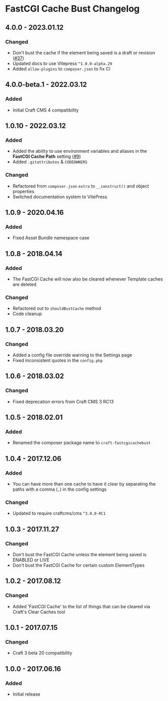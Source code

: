 # FastCGI Cache Bust Changelog

## 4.0.0 - 2023.01.12
### Changed
* Don't bust the cache if the element being saved is a draft or revision ([#37](https://github.com/nystudio107/craft-fastcgicachebust/issues/37))
* Updated docs to use Vitepress `^1.0.0-alpha.29`
* Added `allow-plugins` to `composer.json` to fix CI

## 4.0.0-beta.1 - 2022.03.12
### Added
* Initial Craft CMS 4 compatibility

## 1.0.10 - 2022.03.12

### Added
* Added the ability to use environment variables and aliases in the **FastCGI Cache Path** setting ([#9](https://github.com/nystudio107/craft-fastcgicachebust/issues/9))
* Added `.gitattributes` & `CODEOWNERS`

### Changed

* Refactored from `composer.json` `extra` to `__construct()` and object properties
* Switched documentation system to VitePress

## 1.0.9 - 2020.04.16
### Added
* Fixed Asset Bundle namespace case

## 1.0.8 - 2018.04.14
### Added
* The FastCGI Cache will now also be cleared whenever Template caches are deleted

### Changed
* Refactored out to `shouldBustCache` method
* Code cleanup

## 1.0.7 - 2018.03.20
### Changed
* Added a config file override warning to the Settings page
* Fixed inconsistent quotes in the `config.php`

## 1.0.6 - 2018.03.02
### Changed
* Fixed deprecation errors from Craft CMS 3 RC13

## 1.0.5 - 2018.02.01
### Added
* Renamed the composer package name to `craft-fastcgicachebust`

## 1.0.4 - 2017.12.06
### Added
* You can have more than one cache to have it clear by separating the paths with a comma (`,`) in the config settings

### Changed
* Updated to require craftcms/cms `^3.0.0-RC1`

## 1.0.3 - 2017.11.27
### Changed
* Don't bust the FastCGI Cache unless the element being saved is ENABLED or LIVE
* Don't bust the FastCGI Cache for certain custom ElementTypes

## 1.0.2 - 2017.08.12
### Changed
* Added 'FastCGI Cache' to the list of things that can be cleared via Craft's Clear Caches tool

## 1.0.1 - 2017.07.15
### Changed
* Craft 3 beta 20 compatibility

## 1.0.0 - 2017.06.16
### Added
- Initial release
